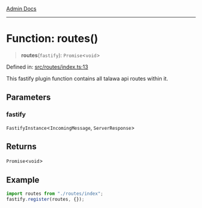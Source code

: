 [Admin Docs](/)

***

# Function: routes()

> **routes**(`fastify`): `Promise`\<`void`\>

Defined in: [src/routes/index.ts:13](https://github.com/PalisadoesFoundation/talawa-api/blob/31af62eb801979353402f1e291e74768cd64d85c/src/routes/index.ts#L13)

This fastify plugin function contains all talawa api routes within it.

## Parameters

### fastify

`FastifyInstance`\<`IncomingMessage`, `ServerResponse`\>

## Returns

`Promise`\<`void`\>

## Example

```ts
import routes from "./routes/index";
fastify.register(routes, {});
```
